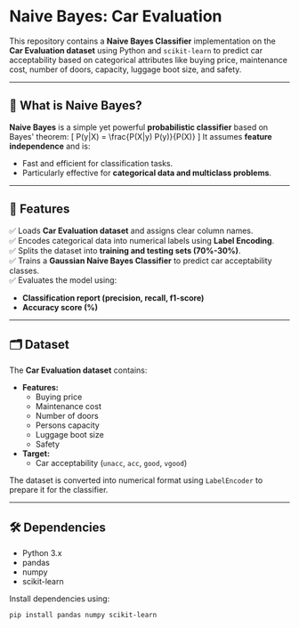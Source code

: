 # Naive Bayes: Car Evaluation

This repository contains a **Naive Bayes Classifier** implementation on the **Car Evaluation dataset** using Python and `scikit-learn` to predict car acceptability based on categorical attributes like buying price, maintenance cost, number of doors, capacity, luggage boot size, and safety.

---

## 🤖 What is Naive Bayes?

**Naive Bayes** is a simple yet powerful **probabilistic classifier** based on Bayes' theorem:
\[
P(y|X) = \frac{P(X|y) P(y)}{P(X)}
\]
It assumes **feature independence** and is:
- Fast and efficient for classification tasks.
- Particularly effective for **categorical data and multiclass problems**.

---

## 🚀 Features

✅ Loads **Car Evaluation dataset** and assigns clear column names.  
✅ Encodes categorical data into numerical labels using **Label Encoding**.  
✅ Splits the dataset into **training and testing sets (70%-30%)**.  
✅ Trains a **Gaussian Naive Bayes Classifier** to predict car acceptability classes.  
✅ Evaluates the model using:
- **Classification report (precision, recall, f1-score)**
- **Accuracy score (%)**

---

## 🗂️ Dataset

The **Car Evaluation dataset** contains:
- **Features:**
  - Buying price
  - Maintenance cost
  - Number of doors
  - Persons capacity
  - Luggage boot size
  - Safety
- **Target:**
  - Car acceptability (`unacc`, `acc`, `good`, `vgood`)

The dataset is converted into numerical format using `LabelEncoder` to prepare it for the classifier.

---

## 🛠️ Dependencies

- Python 3.x
- pandas
- numpy
- scikit-learn

Install dependencies using:
```bash
pip install pandas numpy scikit-learn
